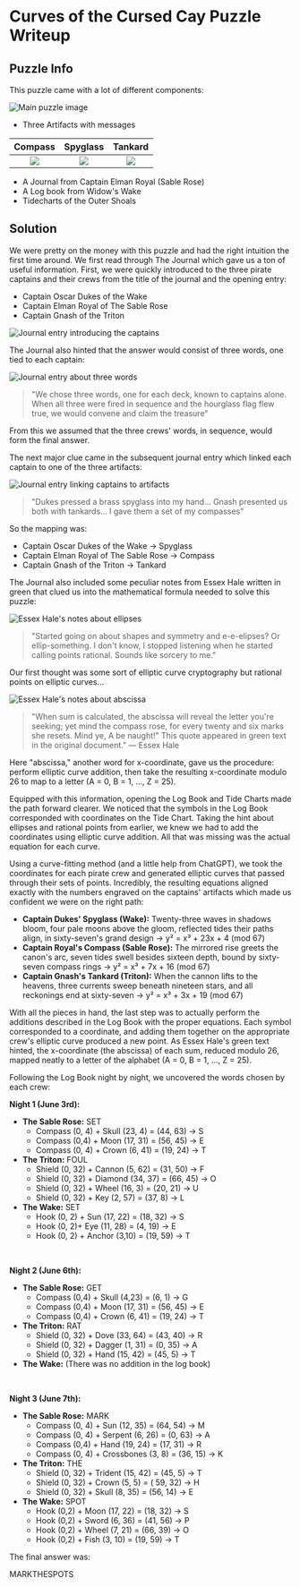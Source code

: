 # Curves of the Cursed Cay Puzzle Writeup

## Puzzle Info

This puzzle came with a lot of different components:

![Main puzzle image](assets/ccc-1.png)

- Three Artifacts with messages

|        Compass        |       Spyglass        |        Tankard        |
| :-------------------: | :-------------------: | :-------------------: |
| ![](assets/ccc-2.png) | ![](assets/ccc-3.png) | ![](assets/ccc-4.png) |

- A Journal from Captain Elman Royal (Sable Rose)
- A Log book from Widow's Wake
- Tidecharts of the Outer Shoals

## Solution

We were pretty on the money with this puzzle and had the right intuition the first time around. We first read through The Journal which gave us a ton of useful information. First, we were quickly introduced to the three pirate captains and their crews from the title of the journal and the opening entry:

- Captain Oscar Dukes of the Wake
- Captain Elman Royal of The Sable Rose
- Captain Gnash of the Triton

![Journal entry introducing the captains](assets/ccc-5.png)

The Journal also hinted that the answer would consist of three words, one tied to each captain:

![Journal entry about three words](assets/ccc-6.png)

> "We chose three words, one for each deck, known to captains alone. When all three were fired in sequence and the hourglass flag flew true, we would convene and claim the treasure"

From this we assumed that the three crews' words, in sequence, would form the final answer.

The next major clue came in the subsequent journal entry which linked each captain to one of the three artifacts:

![Journal entry linking captains to artifacts](assets/ccc-7.png)

> "Dukes pressed a brass spyglass into my hand… Gnash presented us both with tankards… I gave them a set of my compasses"

So the mapping was:

- Captain Oscar Dukes of the Wake → Spyglass
- Captain Elman Royal of The Sable Rose → Compass
- Captain Gnash of the Triton → Tankard

The Journal also included some peculiar notes from Essex Hale written in green that clued us into the mathematical formula needed to solve this puzzle:

![Essex Hale's notes about ellipses](assets/ccc-8.png)

> "Started going on about shapes and symmetry and e-e-elipses? Or ellip-something. I don't know, I stopped listening when he started calling points rational. Sounds like sorcery to me."

Our first thought was some sort of elliptic curve cryptography but rational points on elliptic curves…

![Essex Hale's notes about abscissa](assets/ccc-9.png)

> "When sum is calculated, the abscissa will reveal the letter you're seeking; yet mind the compass rose, for every twenty and six marks she resets. Mind ye, A be naught!" This quote appeared in green text in the original document." — Essex Hale

Here "abscissa," another word for x-coordinate, gave us the procedure: perform elliptic curve addition, then take the resulting x-coordinate modulo 26 to map to a letter (A = 0, B = 1, …, Z = 25).

Equipped with this information, opening the Log Book and Tide Charts made the path forward clearer. We noticed that the symbols in the Log Book corresponded with coordinates on the Tide Chart. Taking the hint about ellipses and rational points from earlier, we knew we had to add the coordinates using elliptic curve addition. All that was missing was the actual equation for each curve.

Using a curve-fitting method (and a little help from ChatGPT), we took the coordinates for each pirate crew and generated elliptic curves that passed through their sets of points. Incredibly, the resulting equations aligned exactly with the numbers engraved on the captains' artifacts which made us confident we were on the right path:

- **Captain Dukes' Spyglass (Wake):** Twenty-three waves in shadows bloom, four pale moons above the gloom, reflected tides their paths align, in sixty-seven's grand design → y² = x³ + 23x + 4 (mod 67)
- **Captain Royal's Compass (Sable Rose):** The mirrored rise greets the canon's arc, seven tides swell besides sixteen depth, bound by sixty-seven compass rings → y² = x³ + 7x + 16 (mod 67)
- **Captain Gnash's Tankard (Triton):** When the cannon lifts to the heavens, three currents sweep beneath nineteen stars, and all reckonings end at sixty-seven → y² = x³ + 3x + 19 (mod 67)

With all the pieces in hand, the last step was to actually perform the additions described in the Log Book with the proper equations. Each symbol corresponded to a coordinate, and adding them together on the appropriate crew's elliptic curve produced a new point. As Essex Hale's green text hinted, the x-coordinate (the abscissa) of each sum, reduced modulo 26, mapped neatly to a letter of the alphabet (A = 0, B = 1, …, Z = 25).

Following the Log Book night by night, we uncovered the words chosen by each crew:

**Night 1 (June 3rd):**

- **The Sable Rose:** SET
  - Compass (0, 4) + Skull (23, 4) = (44, 63) → S
  - Compass (0,4) + Moon (17, 31) = (56, 45) → E
  - Compass (0, 4) + Crown (6, 41) = (19, 24) → T
- **The Triton:** FOUL
  - Shield (0, 32) + Cannon (5, 62) = (31, 50) → F
  - Shield (0, 32) + Diamond (34, 37) = (66, 45) → O
  - Shield (0, 32) + Wheel (16, 3) = (20, 21) → U
  - Shield (0, 32) + Key (2, 57) = (37, 8) → L
- **The Wake:** SET
  - Hook (0, 2) + Sun (17, 22) = (18, 32) → S
  - Hook (0, 2)+ Eye (11, 28) = (4, 19) → E
  - Hook (0, 2) + Anchor (3,10) = (19, 59) → T

<br/>

**Night 2 (June 6th):**

- **The Sable Rose:** GET
  - Compass (0,4) + Skull (4,23) = (6, 1) → G
  - Compass (0,4) + Moon (17, 31) = (56, 45) → E
  - Compass (0,4) + Crown (6, 41) = (19, 24) → T
- **The Triton:** RAT
  - Shield (0, 32) + Dove (33, 64) = (43, 40) → R
  - Shield (0, 32) + Dagger (1, 31) = (0, 35) → A
  - Shield (0, 32) + Hand (15, 42) = (45, 5) → T
- **The Wake:** (There was no addition in the log book)

<br/>

**Night 3 (June 7th):**

- **The Sable Rose:** MARK
  - Compass (0, 4) + Sun (12, 35) = (64, 54) → M
  - Compass (0, 4) + Serpent (6, 26) = (0, 63) → A
  - Compass (0,4) + Hand (19, 24) = (17, 31) → R
  - Compass (0, 4) + Crossbones (3, 8) = (36, 15) → K
- **The Triton:** THE
  - Shield (0, 32) + Trident (15, 42) = (45, 5) → T
  - Shield (0, 32) + Crown (5, 5) = ( 59, 32) → H
  - Shield (0, 32) + Skull (8, 35) = (56, 14) → E
- **The Wake:** SPOT
  - Hook (0,2) + Moon (17, 22) = (18, 32) → S
  - Hook (0,2) + Sword (6, 36) = (41, 56) → P
  - Hook (0,2) + Wheel (7, 21) = (66, 39) → O
  - Hook (0,2) + Fish (3, 10) = (19, 59) → T

The final answer was:

<solution>MARKTHESPOTS</solution>
